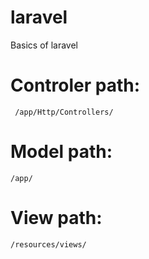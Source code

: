 # laravel
Basics of laravel 


# Controler path:
     /app/Http/Controllers/
    
# Model path: 
    /app/
    
# View path:     
    /resources/views/
    
    
